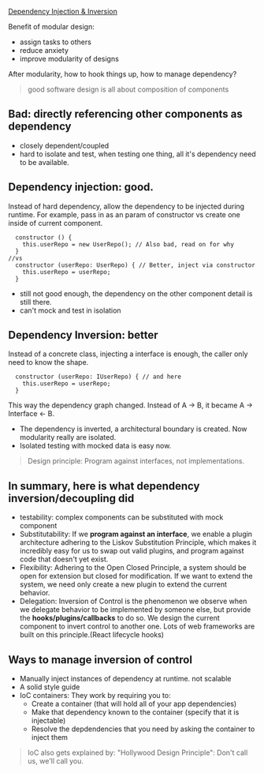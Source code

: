[Dependency Injection & Inversion](https://khalilstemmler.com/articles/tutorials/dependency-injection-inversion-explained/)

Benefit of modular design:
* assign tasks to others
* reduce anxiety 
* improve modularity of designs

After modularity, how to hook things up, how to manage dependency? 
> good software design is all about composition of components

## Bad: directly referencing other components as dependency
* closely dependent/coupled
* hard to isolate and test, when testing one thing, all it's dependency need to be available. 

## Dependency injection: good.
Instead of hard dependency, allow the dependency to be injected during runtime. For example, pass in as an param of constructor vs create one inside of current component.
```
  constructor () {
    this.userRepo = new UserRepo(); // Also bad, read on for why
  }
//vs
  constructor (userRepo: UserRepo) { // Better, inject via constructor
    this.userRepo = userRepo; 
  }
```


* still not good enough, the dependency on the other component detail is still there.
* can't mock and test in isolation

## Dependency Inversion: better
Instead of a concrete class, injecting a interface is enough, the caller only need to know the shape. 

```
  constructor (userRepo: IUserRepo) { // and here
    this.userRepo = userRepo;
  }
```

This way the dependency graph changed. Instead of A -> B, it became A -> Interface <- B. 
* The dependency is inverted, a architectural boundary is created. Now modularity really are isolated.
* Isolated testing with mocked data is easy now.

> Design principle: Program against interfaces, not implementations.

## In summary, here is what dependency inversion/decoupling did
* testability: complex components can be substituted with mock component
* Substitutability: If we **program against an interface**, we enable a plugin architecture adhering to the Liskov Substitution Principle, which makes it incredibly easy for us to swap out valid plugins, and program against code that doesn't yet exist. 
* Flexibility: Adhering to the Open Closed Principle, a system should be open for extension but closed for modification. If we want to extend the system, we need only create a new plugin to extend the current behavior.
* Delegation: Inversion of Control is the phenomenon we observe when we delegate behavior to be implemented by someone else, but provide the **hooks/plugins/callbacks** to do so. We design the current component to invert control to another one. Lots of web frameworks are built on this principle.(React lifecycle hooks)

## Ways to manage inversion of control
* Manually inject instances of dependency at runtime. not scalable
* A solid style guide
* IoC containers: They work by requiring you to:
    - Create a container (that will hold all of your app dependencies)
    - Make that dependency known to the container (specify that it is injectable)
    - Resolve the depdendencies that you need by asking the container to inject them

> IoC also gets explained by: "Hollywood Design Principle": Don't call us, we'll call you.



























